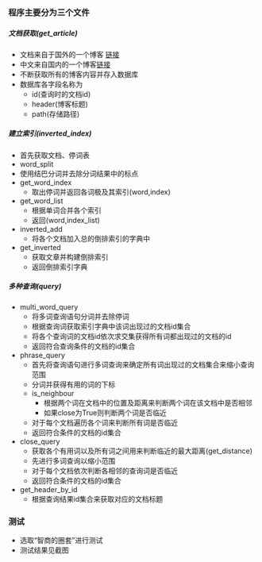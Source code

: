 ### 程序主要分为三个文件
##### 文档获取(get_article)
- 文档来自于国外的一个博客 [链接](http://flowingdata.com/most-recent/)
- 中文来自国内的一个博客[链接](http://www.yinwang.org)
- 不断获取所有的博客内容并存入数据库
- 数据库各字段名称为 
  - id(查询时的文档id) 
  - header(博客标题) 
  - path(存储路径)  
  
##### 建立索引(inverted_index)
- 首先获取文档、停词表
- word_split
 - 使用结巴分词并去除分词结果中的标点  
- get_word_index
  - 取出停词并返回各词极及其索引(word,index)
- get_word_list
  - 根据单词合并各个索引
  - 返回(word,index_list)
- inverted_add
  - 将各个文档加入总的倒排索引的字典中
- get_inverted
  - 获取文章并构建倒排索引
  - 返回倒排索引字典  
  
##### 多种查询(query)
- multi_word_query
  - 将多词查询语句分词并去除停词
  - 根据查询词获取索引字典中该词出现过的文档id集合
  - 将各个查询词的文档id依次求交集获得所有词都出现过的文档的id
  - 返回符合查询条件的文档的id集合  
- phrase_query
  - 首先将查询语句进行多词查询来确定所有词出现过的文档集合来缩小查询范围
  - 分词并获得有用的词的下标
  - is_neighbour
    - 根据两个词在文档中的位置及距离来判断两个词在该文档中是否相邻
    - 如果close为True则判断两个词是否临近
  - 对于每个文档遍历各个词来判断所有词是否临近
  - 返回符合条件的文档的id集合  
- close_query
  - 获取各个有用词以及所有词之间用来判断临近的最大距离(get_distance)
  - 先进行多词查询以缩小范围
  - 对于每个文档依次判断各相邻的查询词是否临近
  - 返回符合条件的文档的id集合
- get_header_by_id
  - 根据查询结果id集合来获取对应的文档标题

### 测试
- 选取“智商的圈套”进行测试  
- 测试结果见截图  

